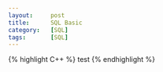 ```yaml
---
layout:     post
title:      SQL Basic
category:   [SQL] 
tags:		[SQL]
---
```


{% highlight C++ %}
test
{% endhighlight %}
